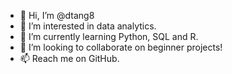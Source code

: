 - 👋 Hi, I’m @dtang8
- 👀 I’m interested in data analytics.
- 🌱 I’m currently learning Python, SQL and R.
- 💞️ I’m looking to collaborate on beginner projects!
- 📫 Reach me on GitHub.

<!---
dtang8/dtang8 is a ✨ special ✨ repository because its `README.md` (this file) appears on your GitHub profile.
You can click the Preview link to take a look at your changes.
--->
